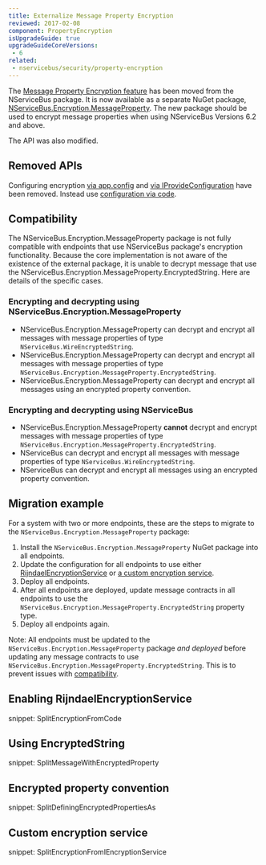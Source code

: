 ```yaml
---
title: Externalize Message Property Encryption
reviewed: 2017-02-08
component: PropertyEncryption
isUpgradeGuide: true
upgradeGuideCoreVersions:
 - 6
related: 
 - nservicebus/security/property-encryption
---
```


The [Message Property Encryption feature](/nservicebus/security/property-encryption.md) has been moved from the NServiceBus package. It is now available as a separate NuGet package, [NServiceBus.Encryption.MessageProperty](https://www.nuget.org/packages/NServiceBus.Encryption.MessageProperty/). The new package should be used to encrypt message properties when using NServiceBus Versions 6.2 and above.

The API was also modified.


## Removed APIs

Configuring encryption [via app.config](/nservicebus/security/property-encryption.md?version=core_6#configuration-via-app-config) and [via IProvideConfiguration](/nservicebus/security/property-encryption.md?version=core_6#configuration-via-iprovideconfiguration) have been removed. Instead use [configuration via code](/nservicebus/security/property-encryption.md?version=core_6#configuration-via-code).


## Compatibility

The NServiceBus.Encryption.MessageProperty package is not fully compatible with endpoints that use NServiceBus package's encryption functionality. Because the core implementation is not aware of the existence of the external package, it is unable to decrypt message that use the NServiceBus.Encryption.MessageProperty.EncryptedString. Here are details of the specific cases.


### Encrypting and decrypting using NServiceBus.Encryption.MessageProperty

 * NServiceBus.Encryption.MessageProperty can decrypt and encrypt all messages with message properties of type `NServiceBus.WireEncryptedString`.
 * NServiceBus.Encryption.MessageProperty can decrypt and encrypt all messages with message properties of type `NServiceBus.Encryption.MessageProperty.EncryptedString`.
 * NServiceBus.Encryption.MessageProperty can decrypt and encrypt all messages using an encrypted property convention.


### Encrypting and decrypting using NServiceBus

 * NServiceBus.Encryption.MessageProperty **cannot** decrypt and encrypt messages with message properties of type `NServiceBus.Encryption.MessageProperty.EncryptedString`.
 * NServiceBus can decrypt and encrypt all messages with message properties of type `NServiceBus.WireEncryptedString`.
 * NServiceBus can decrypt and encrypt all messages using an encrypted property convention.


## Migration example

For a system with two or more endpoints, these are the steps to migrate to the `NServiceBus.Encryption.MessageProperty` package:

 1. Install the `NServiceBus.Encryption.MessageProperty` NuGet package into all endpoints.
 1. Update the configuration for all endpoints to use either [RijndaelEncryptionService](#enabling-rijndaelencryptionservice) or [a custom encryption service](#custom-encryption-service).
 1. Deploy all endpoints.
 1. After all endpoints are deployed, update message contracts in all endpoints to use the `NServiceBus.Encryption.MessageProperty.EncryptedString` property type.
 1. Deploy all endpoints again.

Note: All endpoints must be updated to the `NServiceBus.Encryption.MessageProperty` package _and deployed_ before updating any message contracts to use `NServiceBus.Encryption.MessageProperty.EncryptedString`. This is to prevent issues with [compatibility](#compatibility).


## Enabling RijndaelEncryptionService

snippet: SplitEncryptionFromCode


## Using EncryptedString

snippet: SplitMessageWithEncryptedProperty


## Encrypted property convention

snippet: SplitDefiningEncryptedPropertiesAs


## Custom encryption service

snippet: SplitEncryptionFromIEncryptionService

